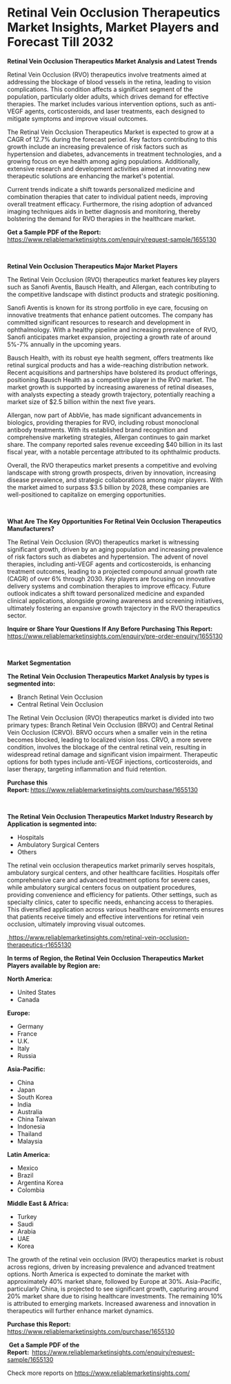 <p><h1>Retinal Vein Occlusion Therapeutics Market Insights, Market Players and Forecast Till 2032</h1></p><p><strong>Retinal Vein Occlusion Therapeutics Market Analysis and Latest Trends</strong></p>
<p><p>Retinal Vein Occlusion (RVO) therapeutics involve treatments aimed at addressing the blockage of blood vessels in the retina, leading to vision complications. This condition affects a significant segment of the population, particularly older adults, which drives demand for effective therapies. The market includes various intervention options, such as anti-VEGF agents, corticosteroids, and laser treatments, each designed to mitigate symptoms and improve visual outcomes. </p><p>The Retinal Vein Occlusion Therapeutics Market is expected to grow at a CAGR of 12.7% during the forecast period. Key factors contributing to this growth include an increasing prevalence of risk factors such as hypertension and diabetes, advancements in treatment technologies, and a growing focus on eye health among aging populations. Additionally, extensive research and development activities aimed at innovating new therapeutic solutions are enhancing the market's potential. </p><p>Current trends indicate a shift towards personalized medicine and combination therapies that cater to individual patient needs, improving overall treatment efficacy. Furthermore, the rising adoption of advanced imaging techniques aids in better diagnosis and monitoring, thereby bolstering the demand for RVO therapies in the healthcare market.</p></p>
<p><strong>Get a Sample PDF of the Report:&nbsp;</strong> <a href="https://www.reliablemarketinsights.com/enquiry/request-sample/1655130?utm_campaign=3268&utm_medium=2&utm_source=Github&utm_content=ia&utm_term=06032025&utm_id=retinal-vein-occlusion-therapeutics">https://www.reliablemarketinsights.com/enquiry/request-sample/1655130</a></p>
<p>&nbsp;</p>
<p><strong>Retinal Vein Occlusion Therapeutics Major Market Players</strong></p>
<p><p>The Retinal Vein Occlusion (RVO) therapeutics market features key players such as Sanofi Aventis, Bausch Health, and Allergan, each contributing to the competitive landscape with distinct products and strategic positioning.</p><p>Sanofi Aventis is known for its strong portfolio in eye care, focusing on innovative treatments that enhance patient outcomes. The company has committed significant resources to research and development in ophthalmology. With a healthy pipeline and increasing prevalence of RVO, Sanofi anticipates market expansion, projecting a growth rate of around 5%-7% annually in the upcoming years.</p><p>Bausch Health, with its robust eye health segment, offers treatments like retinal surgical products and has a wide-reaching distribution network. Recent acquisitions and partnerships have bolstered its product offerings, positioning Bausch Health as a competitive player in the RVO market. The market growth is supported by increasing awareness of retinal diseases, with analysts expecting a steady growth trajectory, potentially reaching a market size of $2.5 billion within the next five years.</p><p>Allergan, now part of AbbVie, has made significant advancements in biologics, providing therapies for RVO, including robust monoclonal antibody treatments. With its established brand recognition and comprehensive marketing strategies, Allergan continues to gain market share. The company reported sales revenue exceeding $40 billion in its last fiscal year, with a notable percentage attributed to its ophthalmic products.</p><p>Overall, the RVO therapeutics market presents a competitive and evolving landscape with strong growth prospects, driven by innovation, increasing disease prevalence, and strategic collaborations among major players. With the market aimed to surpass $3.5 billion by 2028, these companies are well-positioned to capitalize on emerging opportunities.</p></p>
<p>&nbsp;</p>
<p><strong>What Are The Key Opportunities For Retinal Vein Occlusion Therapeutics Manufacturers?</strong></p>
<p><p>The Retinal Vein Occlusion (RVO) therapeutics market is witnessing significant growth, driven by an aging population and increasing prevalence of risk factors such as diabetes and hypertension. The advent of novel therapies, including anti-VEGF agents and corticosteroids, is enhancing treatment outcomes, leading to a projected compound annual growth rate (CAGR) of over 6% through 2030. Key players are focusing on innovative delivery systems and combination therapies to improve efficacy. Future outlook indicates a shift toward personalized medicine and expanded clinical applications, alongside growing awareness and screening initiatives, ultimately fostering an expansive growth trajectory in the RVO therapeutics sector.</p></p>
<p><strong>Inquire or Share Your Questions If Any Before Purchasing This Report:</strong> <a href="https://www.reliablemarketinsights.com/enquiry/pre-order-enquiry/1655130?utm_campaign=3268&utm_medium=2&utm_source=Github&utm_content=ia&utm_term=06032025&utm_id=retinal-vein-occlusion-therapeutics">https://www.reliablemarketinsights.com/enquiry/pre-order-enquiry/1655130</a></p>
<p>&nbsp;</p>
<p><strong>Market Segmentation</strong></p>
<p><strong>The Retinal Vein Occlusion Therapeutics Market Analysis by types is segmented into:</strong></p>
<p><ul><li>Branch Retinal Vein Occlusion</li><li>Central Retinal Vein Occlusion</li></ul></p>
<p><p>The Retinal Vein Occlusion (RVO) therapeutics market is divided into two primary types: Branch Retinal Vein Occlusion (BRVO) and Central Retinal Vein Occlusion (CRVO). BRVO occurs when a smaller vein in the retina becomes blocked, leading to localized vision loss. CRVO, a more severe condition, involves the blockage of the central retinal vein, resulting in widespread retinal damage and significant vision impairment. Therapeutic options for both types include anti-VEGF injections, corticosteroids, and laser therapy, targeting inflammation and fluid retention.</p></p>
<p><strong>Purchase this Report:&nbsp;</strong><a href="https://www.reliablemarketinsights.com/purchase/1655130?utm_campaign=3268&utm_medium=2&utm_source=Github&utm_content=ia&utm_term=06032025&utm_id=retinal-vein-occlusion-therapeutics">https://www.reliablemarketinsights.com/purchase/1655130</a></p>
<p>&nbsp;</p>
<p><strong>The Retinal Vein Occlusion Therapeutics Market Industry Research by Application is segmented into:</strong></p>
<p><ul><li>Hospitals</li><li>Ambulatory Surgical Centers</li><li>Others</li></ul></p>
<p><p>The retinal vein occlusion therapeutics market primarily serves hospitals, ambulatory surgical centers, and other healthcare facilities. Hospitals offer comprehensive care and advanced treatment options for severe cases, while ambulatory surgical centers focus on outpatient procedures, providing convenience and efficiency for patients. Other settings, such as specialty clinics, cater to specific needs, enhancing access to therapies. This diversified application across various healthcare environments ensures that patients receive timely and effective interventions for retinal vein occlusion, ultimately improving visual outcomes.</p></p>
<p><a href="https://www.reliablemarketinsights.com/retinal-vein-occlusion-therapeutics-r1655130?utm_campaign=3268&utm_medium=2&utm_source=Github&utm_content=ia&utm_term=06032025&utm_id=retinal-vein-occlusion-therapeutics">&nbsp;https://www.reliablemarketinsights.com/retinal-vein-occlusion-therapeutics-r1655130</a></p>
<p><strong>In terms of Region, the Retinal Vein Occlusion Therapeutics Market Players available by Region are:</strong></p>
<p>
    <p> <strong> North America: </strong>
        <ul>
            <li>United States</li>
            <li>Canada</li>
        </ul>
        </p> 
    <p> <strong> Europe: </strong>
        <ul>
            <li>Germany</li>
            <li>France</li>
            <li>U.K.</li>
            <li>Italy</li>
            <li>Russia</li>
        </ul>
        </p> 
    <p> <strong> Asia-Pacific: </strong>
        <ul>
            <li>China</li>
            <li>Japan</li>
            <li>South Korea</li>
            <li>India</li>
            <li>Australia</li>
            <li>China Taiwan</li>
            <li>Indonesia</li>
            <li>Thailand</li>
            <li>Malaysia</li>
        </ul>
        </p> 
    <p> <strong> Latin America: </strong>
        <ul>
            <li>Mexico</li>
            <li>Brazil</li>
            <li>Argentina Korea</li>
            <li>Colombia</li>
        </ul>
        </p> 
    <p> <strong> Middle East & Africa: </strong>
        <ul>
            <li>Turkey</li>
            <li>Saudi</li>
            <li>Arabia</li>
            <li>UAE</li>
            <li>Korea</li>
        </ul>
    </p>
    </p>
<p><p>The growth of the retinal vein occlusion (RVO) therapeutics market is robust across regions, driven by increasing prevalence and advanced treatment options. North America is expected to dominate the market with approximately 40% market share, followed by Europe at 30%. Asia-Pacific, particularly China, is projected to see significant growth, capturing around 20% market share due to rising healthcare investments. The remaining 10% is attributed to emerging markets. Increased awareness and innovation in therapeutics will further enhance market dynamics.</p></p>
<p><strong>Purchase this Report: </strong><a href="https://www.reliablemarketinsights.com/purchase/1655130?utm_campaign=3268&utm_medium=2&utm_source=Github&utm_content=ia&utm_term=06032025&utm_id=retinal-vein-occlusion-therapeutics">https://www.reliablemarketinsights.com/purchase/1655130</a></p>
<p>&nbsp;<strong>Get a Sample PDF of the Report:&nbsp;&nbsp;</strong><a href="https://www.reliablemarketinsights.com/enquiry/request-sample/1655130?utm_campaign=3268&utm_medium=2&utm_source=Github&utm_content=ia&utm_term=06032025&utm_id=retinal-vein-occlusion-therapeutics">https://www.reliablemarketinsights.com/enquiry/request-sample/1655130</a></p>
<p><strong></strong></p>
<p>Check more reports on <a href="https://www.reliablemarketinsights.com/?utm_campaign=3268&utm_medium=2&utm_source=Github&utm_content=ia&utm_term=06032025&utm_id=retinal-vein-occlusion-therapeutics">https://www.reliablemarketinsights.com/</a></p>